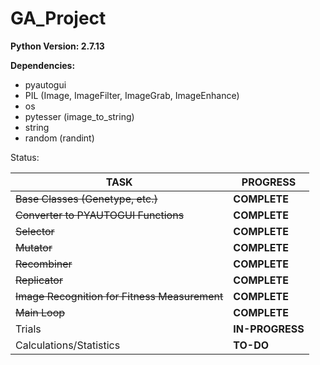 # GA_Project

**Python Version: 2.7.13**

**Dependencies:**
- pyautogui
- PIL (Image, ImageFilter, ImageGrab, ImageEnhance)
- os
- pytesser (image_to_string)
- string
- random (randint)


Status:

TASK | PROGRESS
------------ | -------------
~~Base Classes (Genetype, etc.)~~ | **COMPLETE**
~~Converter to PYAUTOGUI Functions~~ | **COMPLETE**
~~Selector~~ | **COMPLETE**
~~Mutator~~ | **COMPLETE**
~~Recombiner~~ | **COMPLETE**
~~Replicator~~ | **COMPLETE**
~~Image Recognition for Fitness Measurement~~ | **COMPLETE**
~~Main Loop~~ | **COMPLETE**
Trials | **IN-PROGRESS**
Calculations/Statistics | **TO-DO**
